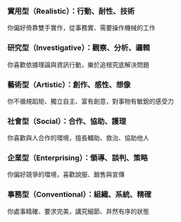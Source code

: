 ### 實用型（Realistic）：行動、耐性、技術
你偏好倚靠雙手實作，從事務實、需要操作機械的工作

### 研究型（Investigative）：觀察、分析、邏輯
你喜歡依據理論與資訊行動，樂於追根究底解決問題

### 藝術型（Artistic）：創作、感性、想像
你不循規蹈矩、獨立自主、富有創意，對事物有敏銳的感受力

### 社會型（Social）：合作、協助、護理
你喜歡與人合作的環境，擅長輔助、救治、協助他人

### 企業型（Enterprising）：領導、談判、策略
你偏好競爭的環境，喜歡說服、銷售與宣傳

### 事務型（Conventional）：組織、系統、精確
你處事精確、要求完美，講究細節、井然有序的狀態